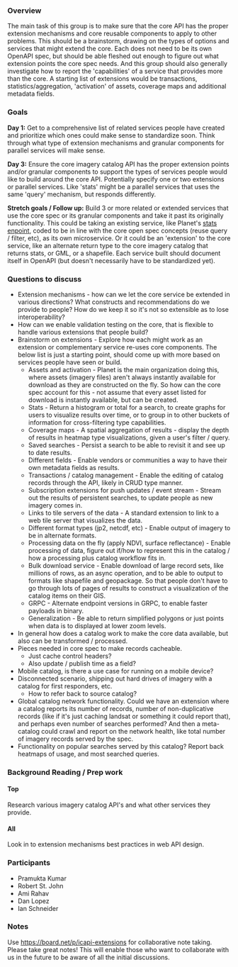 ### Overview

The main task of this group is to make sure that the core API has the proper extension mechanisms and core reusable components 
to apply to other problems. This should be a brainstorm, drawing on the types of options and services that might extend the 
core. Each does not need to be its own OpenAPI spec, but should be able fleshed out enough to figure out what extension points 
the core spec needs. And this group should also generally investigate how to report the 'capabilities' of a service that 
provides more than the core. A starting list of extensions would be transactions, statistics/aggregation, 'activation' of 
assets, coverage maps and additional metadata fields.

### Goals

**Day 1:** Get to a comprehensive list of related services people have created and prioritize which ones could make sense to standardize soon. Think through what type of extension mechanisms and granular components for parallel services will make sense.

**Day 3:** Ensure the core imagery catalog API has the proper extension points and/or granular components to support the types of services people would like to build around the core API. Potentially specify one or two extensions or parallel services. Like 'stats' might be a parallel services that uses the same 'query' mechanism, but responds differently.

**Stretch goals / Follow up:** Build 3 or more related or extended services that use the core spec or its granular components and take it past its originally functionality. This could be taking an existing service, like Planet's [stats enpoint](https://www.planet.com/docs/api-quickstart-examples/step-1-search/#stats), coded to be in line with the core open spec concepts (reuse query / filter, etc), as its own microservice. Or it could be an 'extension' to the core service, like an alternate return type to the core imagery catalog that returns stats, or GML, or a shapefile. Each service built should document itself in OpenAPI (but doesn't necessarily have to be standardized yet).

 
### Questions to discuss

* Extension mechanisms - how can we let the core service be extended in various directions? What constructs and recommendations do we provide to people? How do we keep it so it's not so extensible as to lose interoperability? 
* How can we enable validation testing on the core, that is flexible to handle various extensions that people build?
* Brainstorm on extensions - Explore how each might work as an extension or complementary service re-uses core components. The below list is just a starting point, should come up with more based on services people have seen or build.
    * Assets and activation - Planet is the main organization doing this, where assets (imagery files) aren't always instantly available for download as they are constructed on the fly. So how can the core spec account for this - not assume that every asset listed for download is instantly available, but can be created.
    * Stats - Return a histogram or total for a search, to create graphs for users to visualize results over time, or to group in to other buckets of information for cross-filtering type capabilities.
    * Coverage maps - A spatial aggregation of results - display the depth of results in heatmap type visualizations, given a user's filter / query.
    * Saved searches - Persist a search to be able to revisit it and see up to date results.
    * Different fields - Enable vendors or communities a way to have their own metadata fields as results.
    * Transactions / catalog management - Enable the editing of catalog records through the API, likely in CRUD type manner.
    * Subscription extensions for push updates / event stream - Stream out the results of persistent searches, to update people as new imagery comes in.
    * Links to tile servers of the data - A standard extension to link to a web tile server that visualizes the data.
    * Different format types (jp2, netcdf, etc) - Enable output of imagery to be in alternate formats.
    * Processing data on the fly (apply NDVI, surface reflectance) - Enable processing of data, figure out if/how to represent this in the catalog / how a processing plus catalog workflow fits in.
    * Bulk download service - Enable download of large record sets, like millions of rows, as an async operation, and to be able to output to formats like shapefile and geopackage. So that people don't have to go through lots of pages of results to construct a visualization of the catalog items on their GIS.
    * GRPC - Alternate endpoint versions in GRPC, to enable faster payloads in binary.
    * Generalization - Be able to return simplified polygons or just points when data is to displayed at lower zoom levels.
 * In general how does a catalog work to make the core data available, but also can be transformed / processed.
 * Pieces needed in core spec to make records cacheable.
    * Just cache control headers?
    * Also update / publish time as a field?
 * Mobile catalog, is there a use case for running on a mobile device?
 * Disconnected scenario, shipping out hard drives of imagery with a catalog for first responders, etc.
    * How to refer back to source catalog?
 * Global catalog network functionality. Could we have an extension where a catalog reports its number of records, number of non-duplicative records (like if it's just caching landsat or something it could report that), and perhaps even number of searches performed? And then a meta-catalog could crawl and report on the network health, like total number of imagery records served by the spec.
 * Functionality on popular searches served by this catalog? Report back heatmaps of usage, and most searched queries.


 
### Background Reading / Prep work
 
#### Top
Research various imagery catalog API's and what other services they provide.
 
#### All
Look in to extension mechanisms best practices in web API design.

 
### Participants
* Pramukta Kumar
* Robert St. John
* Ami Rahav
* Dan Lopez
* Ian Schneider
 
 
### Notes 
Use https://board.net/p/icapi-extensions for collaborative note taking. Please take great notes! This will enable those who want to collaborate with us in the future to be aware of all the initial discussions.
